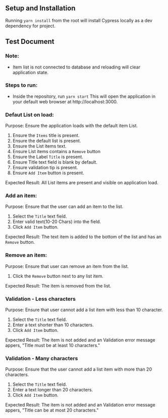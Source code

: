 ## Setup and Installation
Running `yarn install` from the root will install Cypress locally as a dev dependency for project.

## Test Document

### Note:
- Item list is not connected to database and reloading will clear application state.

### Steps to run:
- Inside the repository, run `yarn start`
This will open the application in your default web browser at http://localhost:3000.

### Defaut List on load:
Purpose: Ensure the application loads with the default item List.
1. Ensure the `Items` title is present.
2. Ensure the default list is present. 
3. Ensure the List items text.
4. Ensure List items contains a `Remove` button
5. Ensure the Label `Title` is present.
6. Ensure Title text field is blank by default.
7. Ensure validation tip is present.
8. Ensure `Add Item` button is present.

Expected Result: All List items are present and visible on application load.

### Add an item:
Purpose: Ensure that the user can add an item to the list.
1. Select the `Title` text field.
2. Enter valid text(10-20 Chars) into the field.
3. Click `Add Item` button.

Expected Result: The text item is added to the bottom of the list and has an `Remove` button.

### Remove an item:
Purpose: Ensure that user can remove an item from the list.
1. Click the `Remove` button next to any list item.

Expected Result: The item is removed from the list.

### Validation - Less characters
Purpose: Ensure that user cannot add a list item with less than 10 character.
1. Select the `Title` text field.
2. Enter a text shorter than 10 characters.
3. Click `Add Item` button.

Expected Result: The item is not added and an Validation error message appers, "Title must be at least 10 characters."

### Validation - Many characters
Purpose: Ensure that the user cannot add a list item with more than 20 characters.
1. Select the `Title` text field.
2. Enter a text longer than 20 characters.
3. Click `Add Item` button.

Expected Result: The item is not added and an Validation error message appers, "Title can be at most 20 characters."
